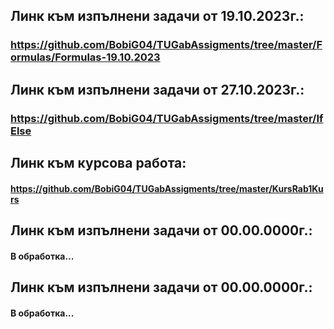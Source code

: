 ﻿## Линк към изпълнени задачи от 19.10.2023г.:
### https://github.com/BobiG04/TUGabAssigments/tree/master/Formulas/Formulas-19.10.2023

## Линк към изпълнени задачи от 27.10.2023г.:
### https://github.com/BobiG04/TUGabAssigments/tree/master/IfElse

## Линк към курсова работа:
#### https://github.com/BobiG04/TUGabAssigments/tree/master/KursRab1Kurs

## Линк към изпълнени задачи от 00.00.0000г.:
#### В обработка...

## Линк към изпълнени задачи от 00.00.0000г.:
#### В обработка...